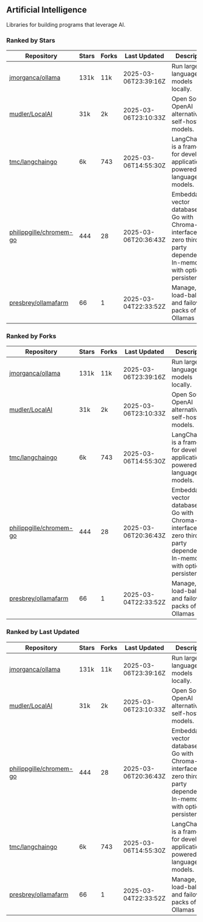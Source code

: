 ## Artificial Intelligence

Libraries for building programs that leverage AI.

### Ranked by Stars

| Repository | Stars | Forks | Last Updated | Description | 
|------------|-------|-------|--------------|-------------|
| [jmorganca/ollama](https://github.com/jmorganca/ollama) | 131k | 11k | 2025-03-06T23:39:16Z |  Run large language models locally. |
| [mudler/LocalAI](https://github.com/mudler/LocalAI) | 31k | 2k | 2025-03-06T23:10:33Z |  Open Source OpenAI alternative, self-host AI models. |
| [tmc/langchaingo](https://github.com/tmc/langchaingo) | 6k | 743 | 2025-03-06T14:55:30Z |  LangChainGo is a framework for developing applications powered by language models. |
| [philippgille/chromem-go](https://github.com/philippgille/chromem-go) | 444 | 28 | 2025-03-06T20:36:43Z |  Embeddable vector database for Go with Chroma-like interface and zero third-party dependencies. In-memory with optional persistence. |
| [presbrey/ollamafarm](https://github.com/presbrey/ollamafarm) | 66 | 1 | 2025-03-04T22:33:52Z |  Manage, load-balance, and failover packs of Ollamas |

### Ranked by Forks

| Repository | Stars | Forks | Last Updated | Description | 
|------------|-------|-------|--------------|-------------|
| [jmorganca/ollama](https://github.com/jmorganca/ollama) | 131k | 11k | 2025-03-06T23:39:16Z |  Run large language models locally. |
| [mudler/LocalAI](https://github.com/mudler/LocalAI) | 31k | 2k | 2025-03-06T23:10:33Z |  Open Source OpenAI alternative, self-host AI models. |
| [tmc/langchaingo](https://github.com/tmc/langchaingo) | 6k | 743 | 2025-03-06T14:55:30Z |  LangChainGo is a framework for developing applications powered by language models. |
| [philippgille/chromem-go](https://github.com/philippgille/chromem-go) | 444 | 28 | 2025-03-06T20:36:43Z |  Embeddable vector database for Go with Chroma-like interface and zero third-party dependencies. In-memory with optional persistence. |
| [presbrey/ollamafarm](https://github.com/presbrey/ollamafarm) | 66 | 1 | 2025-03-04T22:33:52Z |  Manage, load-balance, and failover packs of Ollamas |

### Ranked by Last Updated

| Repository | Stars | Forks | Last Updated | Description | 
|------------|-------|-------|--------------|-------------|
| [jmorganca/ollama](https://github.com/jmorganca/ollama) | 131k | 11k | 2025-03-06T23:39:16Z |  Run large language models locally. |
| [mudler/LocalAI](https://github.com/mudler/LocalAI) | 31k | 2k | 2025-03-06T23:10:33Z |  Open Source OpenAI alternative, self-host AI models. |
| [philippgille/chromem-go](https://github.com/philippgille/chromem-go) | 444 | 28 | 2025-03-06T20:36:43Z |  Embeddable vector database for Go with Chroma-like interface and zero third-party dependencies. In-memory with optional persistence. |
| [tmc/langchaingo](https://github.com/tmc/langchaingo) | 6k | 743 | 2025-03-06T14:55:30Z |  LangChainGo is a framework for developing applications powered by language models. |
| [presbrey/ollamafarm](https://github.com/presbrey/ollamafarm) | 66 | 1 | 2025-03-04T22:33:52Z |  Manage, load-balance, and failover packs of Ollamas |

